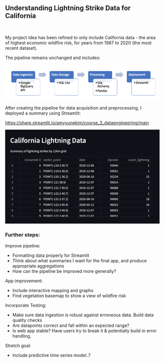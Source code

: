
## Understanding Lightning Strike Data for California
<br>

My project idea has been refined to only include California data - the area of highest economic wildfire risk, for years from 1987 to 2020 (the most recent dataset). 

The pipeline remains unchanged and includes:

<img src="./images/pipeline_diagram.png" width="500">

<br>

After creating the pipeline for data acquisition and preprocessing, I deployed a summary using Streamlit:

https://share.streamlit.io/amyyunekim/course_3_dataengineering/main


<img src="./images/lightning_summary.png" width="500">

<br>

### Further steps:

Improve pipeline:
- Formatting data properly for Streamlit
- Think about what summaries I want for the final app, and produce appropriate aggregations
- How can the pipeline be improved more generally? 

App improvement:
- Include interactive mapping and graphs
- Find vegetation basemap to show a view of wildfire risk

Incorporate Testing: 
- Make sure data ingestion is robust against erroneous data. Build data quality checks
- Are datapoints correct and fall within an expected range?
- Is web app stable? Have users try to break it & potentially build in error handling.

Stretch goal: 
- Include predictive time series model..?
